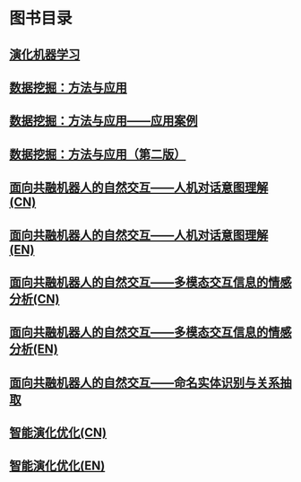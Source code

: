 # 图书目录

## [演化机器学习](演化机器学习) 

## [数据挖掘：方法与应用](DataMining-MethodologyandApplications)

## [数据挖掘：方法与应用——应用案例](DataMining-MethodsandApplications-ApplicationCases)

## [数据挖掘：方法与应用（第二版）](DataMining-MethodologyandApplications(2nd-edition))

## [面向共融机器人的自然交互——人机对话意图理解(CN)](面向智能机器人的自然交互——人机对话意图理解)

## [面向共融机器人的自然交互——人机对话意图理解(EN)](Intent-Recognition-for-Human-Machine-Interactions)

## [面向共融机器人的自然交互——多模态交互信息的情感分析(CN)](面向共融机器人的自然交互——多模态交互信息的情感分析)

## [面向共融机器人的自然交互——多模态交互信息的情感分析(EN)](Multi-Modal-Sentiment-Analysis)

## [面向共融机器人的自然交互——命名实体识别与关系抽取](面向共融机器人的自然交互——命名实体识别与关系抽取)

## [智能演化优化(CN)](智能演化优化)

## [智能演化优化(EN)](Intelligent-Evolutionary-Optimization)
